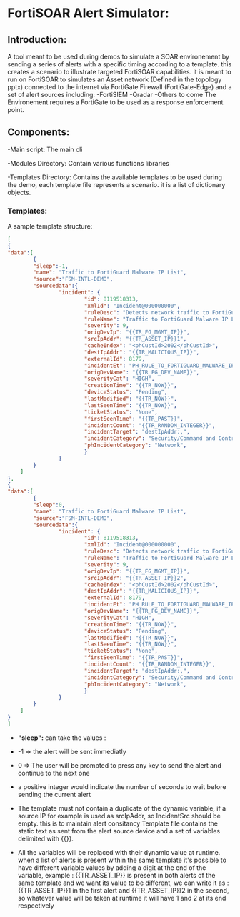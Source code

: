 # FortiSOAR Alert Simulator:
## Introduction:
A tool meant to be used during demos to simulate a SOAR environement by sending a series of alerts with a specific timing according to a template. this creates a scenario to illustrate targeted FortiSOAR capabilities.
it is meant to run on FortiSOAR to simulates an Asset network (Defined in the topology pptx) connected to the internet via FortiGate Firewall (FortiGate-Edge) and a set of alert sources including:
-FortiSIEM
-Qradar
-Others to come
The Environement requires a FortiGate to be used as a response enforcement point.

## Components:
-Main script: The main cli

-Modules Directory: Contain various functions libraries

-Templates Directory: Contains the available templates to be used during the demo, each template file represents a scenario. it is a list of dictionary objects.

### Templates:
A sample template structure:
```json
[
{
"data":[
		{
		"sleep":-1,
		"name": "Traffic to FortiGuard Malware IP List",
		"source":"FSM-INTL-DEMO",
		"sourcedata":{
			 	"incident": {
						"id": 8119518313,
						"xmlId": "Incident@000000000",
						"ruleDesc": "Detects network traffic to FortiGuard Blocked IP List",
						"ruleName": "Traffic to FortiGuard Malware IP List",
						"severity": 9,
						"origDevIp": "{{TR_FG_MGMT_IP}}",
						"srcIpAddr": "{{TR_ASSET_IP}}1",
						"cacheIndex": "<phCustId>2002</phCustId>",
						"destIpAddr": "{{TR_MALICIOUS_IP}}",
						"externalId": 8179,
						"incidentEt": "PH_RULE_TO_FORTIGUARD_MALWARE_IP",
						"origDevName": "{{TR_FG_DEV_NAME}}",
						"severityCat": "HIGH",
						"creationTime": "{{TR_NOW}}",
						"deviceStatus": "Pending",
						"lastModified": "{{TR_NOW}}",
						"lastSeenTime": "{{TR_NOW}}",
						"ticketStatus": "None",
						"firstSeenTime": "{{TR_PAST}}",
						"incidentCount": "{{TR_RANDOM_INTEGER}}",
						"incidentTarget": "destIpAddr:,",
						"incidentCategory": "Security/Command and Control",
						"phIncidentCategory": "Network",
						}
				}
		}
	]
},
{
"data":[
		{
		"sleep":0,
		"name": "Traffic to FortiGuard Malware IP List",
		"source":"FSM-INTL-DEMO",
		"sourcedata":{
			 	"incident": {
						"id": 8119518313,
						"xmlId": "Incident@000000000",
						"ruleDesc": "Detects network traffic to FortiGuard Blocked IP List",
						"ruleName": "Traffic to FortiGuard Malware IP List",
						"severity": 9,
						"origDevIp": "{{TR_FG_MGMT_IP}}",
						"srcIpAddr": "{{TR_ASSET_IP}}2",
						"cacheIndex": "<phCustId>2002</phCustId>",
						"destIpAddr": "{{TR_MALICIOUS_IP}}",
						"externalId": 8179,
						"incidentEt": "PH_RULE_TO_FORTIGUARD_MALWARE_IP",
						"origDevName": "{{TR_FG_DEV_NAME}}",
						"severityCat": "HIGH",
						"creationTime": "{{TR_NOW}}",
						"deviceStatus": "Pending",
						"lastModified": "{{TR_NOW}}",
						"lastSeenTime": "{{TR_NOW}}",
						"ticketStatus": "None",
						"firstSeenTime": "{{TR_PAST}}",
						"incidentCount": "{{TR_RANDOM_INTEGER}}",
						"incidentTarget": "destIpAddr:,",
						"incidentCategory": "Security/Command and Control",
						"phIncidentCategory": "Network",
						}
				}
		}
	]
}
]
```
- __"sleep":__ can take the values : 
- -1 => the alert will be sent immediatly 
- 0 => The user will be prompted to press any key to send the alert and continue to the next one
- a positive integer would indicate the number of seconds to wait before sending the current alert

- The template must not contain a duplicate of the dynamic variable, if a source IP for example is used as srcIpAddr, 
so IncidentSrc should be empty. this is to maintain alert consitancy
Template file contains the static text as sent from the alert source device and a set of variables delimited with {{}}. 
- All the variables will be replaced with their dynamic value at runtime. when a list of alerts is present within the same template it's possible to have different variable values
by adding a digit at the end of the variable, example : {{TR_ASSET_IP}} is present in both alerts of the same template and we want its value to be different, 
we can write it as : {{TR_ASSET_IP}}1 in the first alert and {{TR_ASSET_IP}}2 in the second, so whatever value will be taken at runtime it will have 1 and 2 
at its end respectively 
